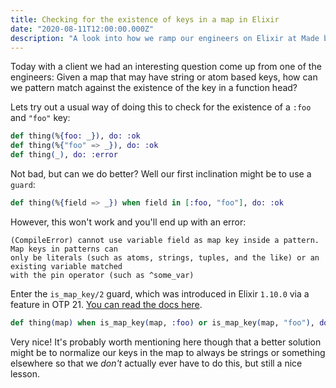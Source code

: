 ```yaml
---
title: Checking for the existence of keys in a map in Elixir
date: "2020-08-11T12:00:00.000Z"
description: "A look into how we ramp our engineers on Elixir at Made by Many."
---
```


Today with a client we had an interesting question come up from one of the engineers: Given a map that may have string or atom based keys, how can we pattern match against the existence of the key in a function head?

Lets try out a usual way of doing this to check for the existence of a `:foo` and `"foo"` key:

```elixir
def thing(%{foo: _}), do: :ok
def thing(%{"foo" => _}), do: :ok
def thing(_), do: :error
```

Not bad, but can we do better? Well our first inclination might be to use a `guard`:

```elixir
def thing(%{field => _}) when field in [:foo, "foo"], do: :ok
```

However, this won't work and you'll end up with an error:

```
(CompileError) cannot use variable field as map key inside a pattern. Map keys in patterns can
only be literals (such as atoms, strings, tuples, and the like) or an existing variable matched
with the pin operator (such as ^some_var)
```

Enter the `is_map_key/2` guard, which was introduced in Elixir `1.10.0` via a feature in OTP 21. [You can read the docs here](https://hexdocs.pm/elixir/Kernel.html#is_map_key/2).

```elixir
def thing(map) when is_map_key(map, :foo) or is_map_key(map, "foo"), do: :ok
```

Very nice! It's probably worth mentioning here though that a better solution might be to normalize our keys in the map
to always be strings or something elsewhere so that we _don't_ actually ever have to do this, but still a nice lesson.
